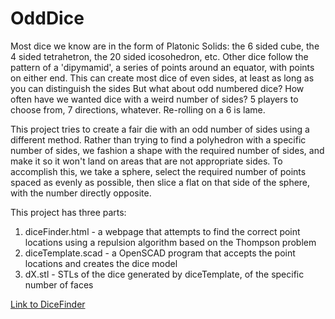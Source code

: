 # OddDice
Most dice we know are in the form of Platonic Solids: the 6 sided cube, the 4 sided tetrahetron, the 20 sided icosohedron, etc.
Other dice follow the pattern of a 'dipymamid', a series of points around an equator, with points on either end. This can create most dice of even sides, at least as long as you can distinguish the sides
But what about odd numbered dice? How often have we wanted dice with a weird number of sides? 5 players to choose from, 7 directions, whatever. Re-rolling on a 6 is lame.

This project tries to create a fair die with an odd number of sides using a different method. Rather than trying to find a polyhedron with a specific number of sides, we fashion a shape with the required number of sides, and make it so it won't land on areas that are not appropriate sides.
To accomplish this, we take a sphere, select the required number of points spaced as evenly as possible, then slice a flat on that side of the sphere, with the number directly opposite.

This project has three parts:
1. diceFinder.html - a webpage that attempts to find the correct point locations using a repulsion algorithm based on the Thompson problem
2. diceTemplate.scad - a OpenSCAD program that accepts the point locations and creates the dice model
3. dX.stl - STLs of the dice generated by diceTemplate, of the specific number of faces

[Link to DiceFinder](https://jdiwnab.github.io/oddDice/diceFinder.html)
